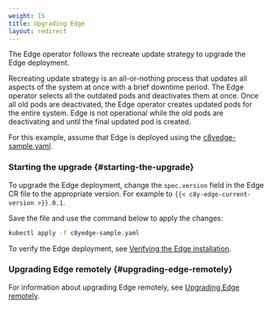 ```yaml
---
weight: 15
title: Upgrading Edge
layout: redirect
---
```


The Edge operator follows the recreate update strategy to upgrade the Edge deployment.

Recreating update strategy is an all-or-nothing process that updates all aspects of the system at once with a brief downtime period. The Edge operator selects all the outdated pods and deactivates them at once. Once all old pods are deactivated, the Edge operator creates updated pods for the entire system. Edge is not operational while the old pods are deactivating and until the final updated pod is created.

For this example, assume that Edge is deployed using the [c8yedge-sample.yaml](/files/edge-k8s/c8yedge-sample.yaml).

### Starting the upgrade {#starting-the-upgrade}

To upgrade the Edge deployment, change the `spec.version` field in the Edge CR file to the appropriate version. For example to `{{< c8y-edge-current-version >}}.0.1`.

Save the file and use the command below to apply the changes:

```bash
kubectl apply -f c8yedge-sample.yaml
```

To verify the Edge deployment, see [Verifying the Edge installation](/edge-kubernetes/installing-edge-on-k8/#verifying-the-edge-installation).

### Upgrading Edge remotely {#upgrading-edge-remotely}

For information about upgrading Edge remotely, see [Upgrading Edge remotely](/edge-kubernetes/k8-edge-connecting-edge-to-cloud/#k8-edge-upgrading-edge-remotely).
